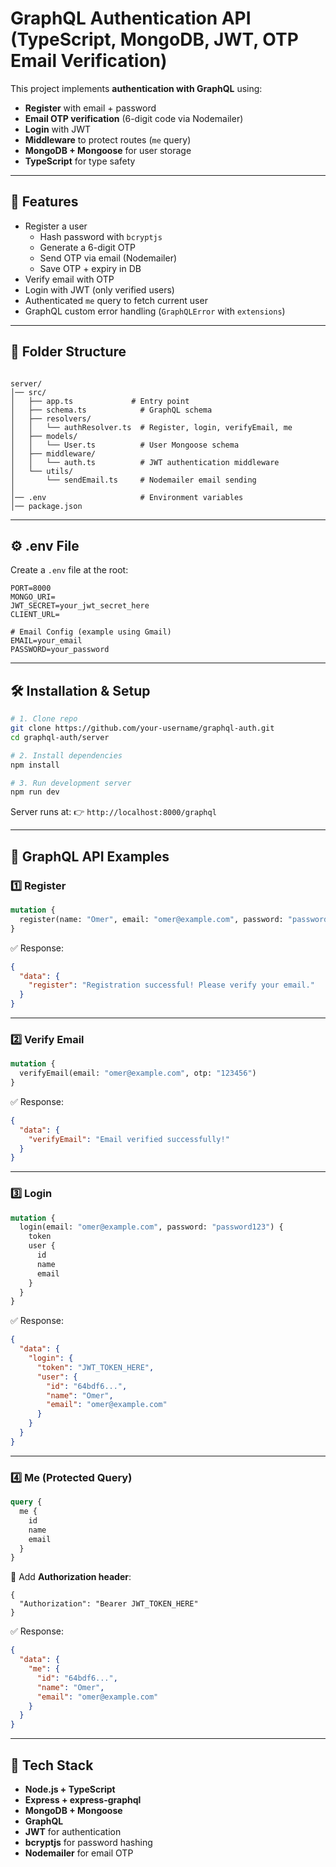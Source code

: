 # GraphQL Authentication API (TypeScript, MongoDB, JWT, OTP Email Verification)

This project implements **authentication with GraphQL** using:
- **Register** with email + password
- **Email OTP verification** (6-digit code via Nodemailer)
- **Login** with JWT
- **Middleware** to protect routes (`me` query)
- **MongoDB + Mongoose** for user storage
- **TypeScript** for type safety

---

## 🚀 Features
- Register a user
  - Hash password with `bcryptjs`
  - Generate a 6-digit OTP
  - Send OTP via email (Nodemailer)
  - Save OTP + expiry in DB
- Verify email with OTP
- Login with JWT (only verified users)
- Authenticated `me` query to fetch current user
- GraphQL custom error handling (`GraphQLError` with `extensions`)

---

## 📂 Folder Structure
```

server/
│── src/
│   ├── app.ts             # Entry point
│   ├── schema.ts            # GraphQL schema
│   ├── resolvers/
│   │   └── authResolver.ts  # Register, login, verifyEmail, me
│   ├── models/
│   │   └── User.ts          # User Mongoose schema
│   ├── middleware/
│   │   └── auth.ts          # JWT authentication middleware
│   └── utils/
│       └── sendEmail.ts     # Nodemailer email sending
│
│── .env                     # Environment variables
│── package.json

````

---

## ⚙️ .env File

Create a `.env` file at the root:

```env
PORT=8000
MONGO_URI=
JWT_SECRET=your_jwt_secret_here
CLIENT_URL=

# Email Config (example using Gmail)
EMAIL=your_email
PASSWORD=your_password
````

---

## 🛠️ Installation & Setup

```bash
# 1. Clone repo
git clone https://github.com/your-username/graphql-auth.git
cd graphql-auth/server

# 2. Install dependencies
npm install

# 3. Run development server
npm run dev
```

Server runs at:
👉 `http://localhost:8000/graphql`

---

## 📌 GraphQL API Examples

### 1️⃣ Register

```graphql
mutation {
  register(name: "Omer", email: "omer@example.com", password: "password123")
}
```

✅ Response:

```json
{
  "data": {
    "register": "Registration successful! Please verify your email."
  }
}
```

---

### 2️⃣ Verify Email

```graphql
mutation {
  verifyEmail(email: "omer@example.com", otp: "123456")
}
```

✅ Response:

```json
{
  "data": {
    "verifyEmail": "Email verified successfully!"
  }
}
```

---

### 3️⃣ Login

```graphql
mutation {
  login(email: "omer@example.com", password: "password123") {
    token
    user {
      id
      name
      email
    }
  }
}
```

✅ Response:

```json
{
  "data": {
    "login": {
      "token": "JWT_TOKEN_HERE",
      "user": {
        "id": "64bdf6...",
        "name": "Omer",
        "email": "omer@example.com"
      }
    }
  }
}
```

---

### 4️⃣ Me (Protected Query)

```graphql
query {
  me {
    id
    name
    email
  }
}
```

🔐 Add **Authorization header**:

```
{
  "Authorization": "Bearer JWT_TOKEN_HERE"
}
```

✅ Response:

```json
{
  "data": {
    "me": {
      "id": "64bdf6...",
      "name": "Omer",
      "email": "omer@example.com"
    }
  }
}
```

---

## 🧰 Tech Stack

* **Node.js + TypeScript**
* **Express + express-graphql**
* **MongoDB + Mongoose**
* **GraphQL**
* **JWT** for authentication
* **bcryptjs** for password hashing
* **Nodemailer** for email OTP



